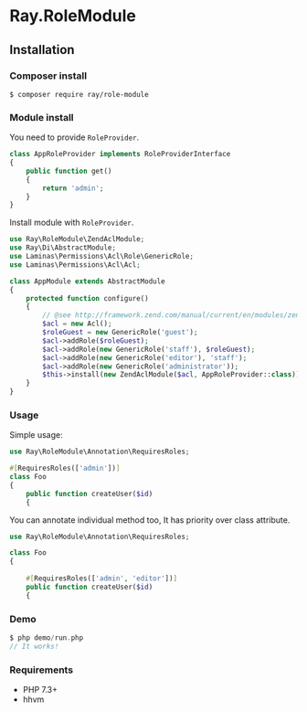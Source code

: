 # Ray.RoleModule

## Installation

### Composer install

    $ composer require ray/role-module
 
### Module install

You need to provide `RoleProvider`.

```php
class AppRoleProvider implements RoleProviderInterface
{
    public function get()
    {
        return 'admin';
    }
}
```

Install module with `RoleProvider`.

```php
use Ray\RoleModule\ZendAclModule;
use Ray\Di\AbstractModule;
use Laminas\Permissions\Acl\Role\GenericRole;
use Laminas\Permissions\Acl\Acl;

class AppModule extends AbstractModule
{
    protected function configure()
    {
        // @see http://framework.zend.com/manual/current/en/modules/zend.permissions.acl.intro.html
        $acl = new Acl();
        $roleGuest = new GenericRole('guest');
        $acl->addRole($roleGuest);
        $acl->addRole(new GenericRole('staff'), $roleGuest);
        $acl->addRole(new GenericRole('editor'), 'staff');
        $acl->addRole(new GenericRole('administrator'));
        $this->install(new ZendAclModule($acl, AppRoleProvider::class));
    }
}
```

### Usage

Simple usage:

```php
use Ray\RoleModule\Annotation\RequiresRoles;

#[RequiresRoles(['admin'])]
class Foo
{
    public function createUser($id)
    {
```

You can annotate individual method too, It has priority over class attribute.

```php
use Ray\RoleModule\Annotation\RequiresRoles;

class Foo
{
   
    #[RequiresRoles(['admin', 'editor'])]
    public function createUser($id)
    {
```

### Demo
```php
$ php demo/run.php
// It works!
```

### Requirements

 * PHP 7.3+
 * hhvm
